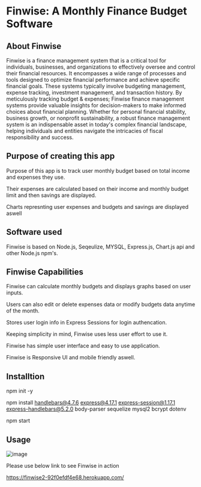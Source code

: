 # Finwise: A Monthly Finance Budget Software

## About Finwise

Finwise is a finance management system that is a critical tool for individuals, businesses, and organizations to effectively oversee and control their financial resources. It encompasses a wide range of processes and tools designed to optimize financial performance and achieve specific financial goals. These systems typically involve budgeting management, expense tracking, investment management, and transaction history. By meticulously tracking budget & expenses; Finwise finance management systems provide valuable insights for decision-makers to make informed choices about financial planning. Whether for personal financial stability, business growth, or nonprofit sustainability, a robust finance management system is an indispensable asset in today's complex financial landscape, helping individuals and entities navigate the intricacies of fiscal responsibility and success.

## Purpose of creating this app


Purpose of this app is to track user monthly budget based on total income and expenses they use.

Their expenses are calculated based on their income and monthly budget limit and then savings are displayed.

Charts represnting user expenses and budgets and savings are displayed aswell


## Software used

Finwise is based on Node.js, Seqeulize, MYSQL, Express.js, Chart.js api and other Node.js npm's.


## Finwise Capabilities

Finwise can calculate monthly budgets and displays graphs based on user inputs.

Users can also edit or delete expenses data or modify budgets data anytime of the month.

Stores user login info in Express Sessions for login authencation.

Keeping simplicity in mind, Finwise uses less user effort to use it.

Finwise has simple user interface and easy to use application.

Finwise is Responsive UI and mobile friendly aswell.

## Installtion

npm init -y

npm install handlebars@4.7.6 express@4.17.1 express-session@1.17.1 express-handlebars@5.2.0 body-parser sequelize mysql2 bcrypt dotenv

npm start

## Usage

![image](https://github.com/SanjeethTharmarajah/finwise/assets/130941252/52942840-c061-4641-bdae-7252c1508771)

Please use below link to see Finwise in action

https://finwise2-92f0efdf4e68.herokuapp.com/

